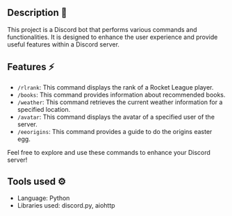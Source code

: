 ## Description 📄

This project is a Discord bot that performs various commands and functionalities. It is designed to enhance the user experience and provide useful features within a Discord server.

## Features ⚡

- `/rlrank`: This command displays the rank of a Rocket League player.
- `/books`: This command provides information about recommended books.
- `/weather`: This command retrieves the current weather information for a specified location.
- `/avatar`: This command displays the avatar of a specified user of the server.
- `/eeorigins`: This command provides a guide to do the origins easter egg.

Feel free to explore and use these commands to enhance your Discord server!

## Tools used ⚙️

- Language: Python
- Libraries used: discord.py, aiohttp
